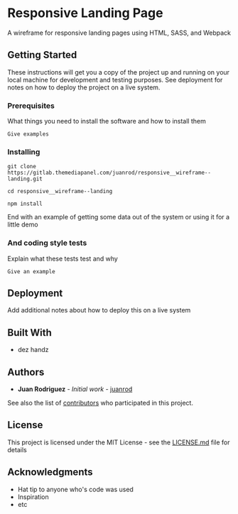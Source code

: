 # Responsive Landing Page

A wireframe for responsive landing pages using HTML, SASS, and Webpack

## Getting Started

These instructions will get you a copy of the project up and running on your local machine for development and testing purposes. See deployment for notes on how to deploy the project on a live system.

### Prerequisites

What things you need to install the software and how to install them

```
Give examples
```

### Installing

```
git clone https://gitlab.themediapanel.com/juanrod/responsive__wireframe--landing.git
```
```
cd responsive__wireframe--landing
```
```
npm install
```


End with an example of getting some data out of the system or using it for a little demo

### And coding style tests

Explain what these tests test and why

```
Give an example
```

## Deployment

Add additional notes about how to deploy this on a live system

## Built With

* dez handz


## Authors

* **Juan Rodriguez** - *Initial work* - [juanrod](www.juanrod.co)

See also the list of [contributors](https://github.com/your/project/contributors) who participated in this project.

## License

This project is licensed under the MIT License - see the [LICENSE.md](LICENSE.md) file for details

## Acknowledgments

* Hat tip to anyone who's code was used
* Inspiration
* etc